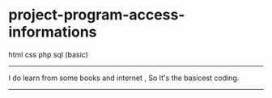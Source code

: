 # project-program-access-informations
html css php sql (basic)
*********************************************************************
I do learn from some books and internet , So It's the basicest coding. 
*********************************************************************
